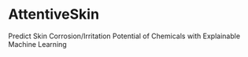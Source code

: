 # AttentiveSkin
Predict Skin Corrosion/Irritation Potential of Chemicals with Explainable Machine Learning
